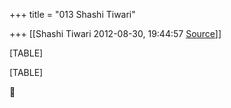 +++
title = "013 Shashi Tiwari"

+++
[[Shashi Tiwari	2012-08-30, 19:44:57 [Source](https://groups.google.com/g/bvparishat/c/pudQ3KbSyGg)]]



[TABLE]

[TABLE]



